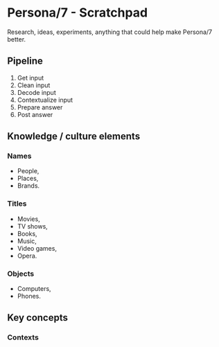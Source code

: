 # Persona/7 - Scratchpad

Research, ideas, experiments, anything that could help make Persona/7 better.

## Pipeline

1. Get input
2. Clean input
3. Decode input
4. Contextualize input
5. Prepare answer
6. Post answer

## Knowledge / culture elements

### Names

- People,
- Places,
- Brands.

### Titles

- Movies,
- TV shows,
- Books,
- Music,
- Video games,
- Opera.

### Objects

- Computers,
- Phones.

## Key concepts

### Contexts
